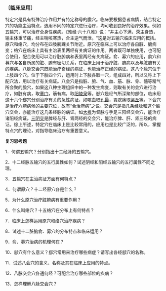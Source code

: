 ### 〔临床应用〕

特定穴是具有特殊治疗作用并有特定称号的腧穴。临床要根据患者病情，结合特定穴的功能主治特点，选用不同的特定穴进行治疗，均可收到良好的治疗效果。例如五输穴，可以治疗全身性疾病。《难经·六十八难》说：“井主心下满，荥主身热，输主体重节痛，经主喘咳寒热，合主逆气而泄。"这是对五输穴临床应用的概括。原穴和络穴，均分布在四肢腕踝关节附近。原穴在临床上可以治疗各自脏、腑病变；络穴在临床上具有主治表里两经有关病证的作用。两者既可单独使用，也可配合使用，配合使用可以治疗脏腑病和表里两经有关病证。俞、募穴的应用，俞穴和募穴与各自所属的脏、腑有密切关系，在临床上用于治疗脏、腑病以及与脏腑有关的疾病。八脉交会穴既能治疗奇经的病证，也能治疗正经的病证。这八个腧穴位于上肢四个穴。位于下肢四个穴，运用时上下肢各取一穴，组成四对，所以又称上下配穴法，用以治疗有关病证。八会穴是指脏、腑、气、血、筋、脉、骨、髓等精气所会聚的腧穴，如果这八种生理组织中的一种发生病变，则取有关的会穴进行治疗，如脏有病，取[章门](https://www.gmzyjc.com/read/zjs/zjs3.1.9-12-0.0.4.3.13.md)，筋有病，取[阳陵泉](https://www.gmzyjc.com/read/zjs/zjs3.1.9-12-0.0.3.3.34.md)等。郄穴是经气所深聚的部位，临床用这十六个郄穴分别治疗有关的急性病证，如咳血取[孔最](https://www.gmzyjc.com/read/zjs/zjs3.1.1-3-0.1.1.3.6.md)，胃脘痛取[梁丘](https://www.gmzyjc.com/read/zjs/zjs3.1.1-3-0.1.3.3.34.md)等。下合穴是治疗六腑病候的主要穴位，故有“合治府病”之说。交会穴是指几条经脉和这个腧穴交会，亦能治疗这几条经脉的病证。如[大椎](https://www.gmzyjc.com/read/zjs/zjs3.2.2-0.0.1.3.14.md)为督脉与手足三阳经交会穴，能治疗诸阳经病证。[三阴交](https://www.gmzyjc.com/read/zjs/zjs3.1.4-6-0.0.1.3.6.md)是脾经与肝、肾两经的交会穴，能治疗脾、肝、肾三经的病证。综上所述，特定穴在临床上是比较常用的，应用也是比较广泛的，所以，掌握特点穴的理论，对指导临床治疗有重要意义。

**复习思考题**

1．何谓五输穴？分别指出十二经脉的五输穴。

2．十二经脉五输穴的五行属性如何？试述阴经和阳经五输穴的五行属性不同之理。

3．五输穴在主治病证方面有何特点？

4．何谓原穴？十二经原穴各是什么？

5．为什么原穴治疗脏腑病有重要作用？

6．什么叫络穴？十五络穴在分布上有何特点？

7．临床上怎样运用原穴和络穴治疗疾病？

8．试述十二脏腑俞、募穴的分布特点和临床运用？

9．俞、募穴治病的机理何在？

10．郄穴有什么意义？郄穴常用来治疗哪些病症？请写出各经郄穴的名称。

11．试述八会穴的含义、名称及其在临床上应用的特点。

12．八脉交会穴各通何经？可配合治疗哪些部位的疾病？

13．怎样理解八脉交会穴？
